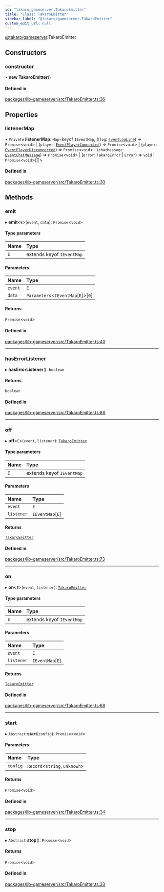 ```yaml
---
id: "takaro_gameserver.TakaroEmitter"
title: "Class: TakaroEmitter"
sidebar_label: "@takaro/gameserver.TakaroEmitter"
custom_edit_url: null
---
```


[@takaro/gameserver](../modules/takaro_gameserver.md).TakaroEmitter

## Constructors

### constructor

• **new TakaroEmitter**()

#### Defined in

[packages/lib-gameserver/src/TakaroEmitter.ts:36](https://github.com/niekcandaele/Takaro/blob/91fb19b/packages/lib-gameserver/src/TakaroEmitter.ts#L36)

## Properties

### listenerMap

• `Private` **listenerMap**: `Map`<keyof `IEventMap`, ((`log`: [`EventLogLine`](takaro_gameserver.EventLogLine.md)) => `Promise`<`void`\> \| (`player`: [`EventPlayerConnected`](takaro_gameserver.EventPlayerConnected.md)) => `Promise`<`void`\> \| (`player`: [`EventPlayerDisconnected`](takaro_gameserver.EventPlayerDisconnected.md)) => `Promise`<`void`\> \| (`chatMessage`: [`EventChatMessage`](takaro_gameserver.EventChatMessage.md)) => `Promise`<`void`\> \| (`error`: `TakaroError` \| `Error`) => `void` \| `Promise`<`void`\>)[]\>

#### Defined in

[packages/lib-gameserver/src/TakaroEmitter.ts:30](https://github.com/niekcandaele/Takaro/blob/91fb19b/packages/lib-gameserver/src/TakaroEmitter.ts#L30)

## Methods

### emit

▸ **emit**<`E`\>(`event`, `data`): `Promise`<`void`\>

#### Type parameters

| Name | Type |
| :------ | :------ |
| `E` | extends keyof `IEventMap` |

#### Parameters

| Name | Type |
| :------ | :------ |
| `event` | `E` |
| `data` | `Parameters`<`IEventMap`[`E`]\>[``0``] |

#### Returns

`Promise`<`void`\>

#### Defined in

[packages/lib-gameserver/src/TakaroEmitter.ts:40](https://github.com/niekcandaele/Takaro/blob/91fb19b/packages/lib-gameserver/src/TakaroEmitter.ts#L40)

___

### hasErrorListener

▸ **hasErrorListener**(): `boolean`

#### Returns

`boolean`

#### Defined in

[packages/lib-gameserver/src/TakaroEmitter.ts:86](https://github.com/niekcandaele/Takaro/blob/91fb19b/packages/lib-gameserver/src/TakaroEmitter.ts#L86)

___

### off

▸ **off**<`E`\>(`event`, `listener`): [`TakaroEmitter`](takaro_gameserver.TakaroEmitter.md)

#### Type parameters

| Name | Type |
| :------ | :------ |
| `E` | extends keyof `IEventMap` |

#### Parameters

| Name | Type |
| :------ | :------ |
| `event` | `E` |
| `listener` | `IEventMap`[`E`] |

#### Returns

[`TakaroEmitter`](takaro_gameserver.TakaroEmitter.md)

#### Defined in

[packages/lib-gameserver/src/TakaroEmitter.ts:73](https://github.com/niekcandaele/Takaro/blob/91fb19b/packages/lib-gameserver/src/TakaroEmitter.ts#L73)

___

### on

▸ **on**<`E`\>(`event`, `listener`): [`TakaroEmitter`](takaro_gameserver.TakaroEmitter.md)

#### Type parameters

| Name | Type |
| :------ | :------ |
| `E` | extends keyof `IEventMap` |

#### Parameters

| Name | Type |
| :------ | :------ |
| `event` | `E` |
| `listener` | `IEventMap`[`E`] |

#### Returns

[`TakaroEmitter`](takaro_gameserver.TakaroEmitter.md)

#### Defined in

[packages/lib-gameserver/src/TakaroEmitter.ts:68](https://github.com/niekcandaele/Takaro/blob/91fb19b/packages/lib-gameserver/src/TakaroEmitter.ts#L68)

___

### start

▸ `Abstract` **start**(`config`): `Promise`<`void`\>

#### Parameters

| Name | Type |
| :------ | :------ |
| `config` | `Record`<`string`, `unknown`\> |

#### Returns

`Promise`<`void`\>

#### Defined in

[packages/lib-gameserver/src/TakaroEmitter.ts:34](https://github.com/niekcandaele/Takaro/blob/91fb19b/packages/lib-gameserver/src/TakaroEmitter.ts#L34)

___

### stop

▸ `Abstract` **stop**(): `Promise`<`void`\>

#### Returns

`Promise`<`void`\>

#### Defined in

[packages/lib-gameserver/src/TakaroEmitter.ts:33](https://github.com/niekcandaele/Takaro/blob/91fb19b/packages/lib-gameserver/src/TakaroEmitter.ts#L33)
